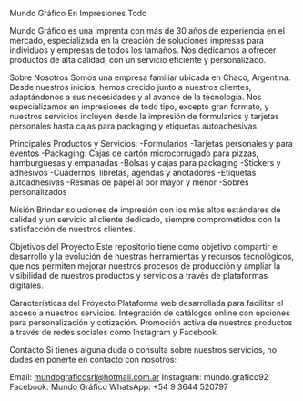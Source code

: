 Mundo Gráfico
En Impresiones Todo

Mundo Gráfico es una imprenta con más de 30 años de experiencia en el mercado, especializada en la creación de soluciones impresas para individuos y empresas de todos los tamaños. Nos dedicamos a ofrecer productos de alta calidad, con un servicio eficiente y personalizado.

Sobre Nosotros
Somos una empresa familiar ubicada en Chaco, Argentina. Desde nuestros inicios, hemos crecido junto a nuestros clientes, adaptándonos a sus necesidades y al avance de la tecnología. Nos especializamos en impresiones de todo tipo, excepto gran formato, y nuestros servicios incluyen desde la impresión de formularios y tarjetas personales hasta cajas para packaging y etiquetas autoadhesivas.

Principales Productos y Servicios:
-Formularios
-Tarjetas personales y para eventos
-Packaging: Cajas de cartón microcorrugado para pizzas, hamburguesas y empanadas
-Bolsas y cajas para packaging
-Stickers y adhesivos
-Cuadernos, libretas, agendas y anotadores
-Etiquetas autoadhesivas
-Resmas de papel al por mayor y menor
-Sobres personalizados

Misión
Brindar soluciones de impresión con los más altos estándares de calidad y un servicio al cliente dedicado, siempre comprometidos con la satisfacción de nuestros clientes.

Objetivos del Proyecto
Este repositorio tiene como objetivo compartir el desarrollo y la evolución de nuestras herramientas y recursos tecnológicos, que nos permiten mejorar nuestros procesos de producción y ampliar la visibilidad de nuestros productos y servicios a través de plataformas digitales.

Características del Proyecto
Plataforma web desarrollada para facilitar el acceso a nuestros servicios.
Integración de catálogos online con opciones para personalización y cotización.
Promoción activa de nuestros productos a través de redes sociales como Instagram y Facebook.

Contacto
Si tienes alguna duda o consulta sobre nuestros servicios, no dudes en ponerte en contacto con nosotros:

Email: mundograficosrl@hotmail.com.ar
Instagram: mundo.grafico92
Facebook: Mundo Gráfico
WhatsApp: +54 9 3644 520797
